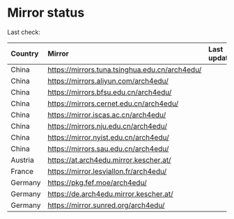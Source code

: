 <script src="./time.js"></script>
# Mirror status
Last check: <script type="text/javascript">localize(1742608135.3285224);</script>

|Country|Mirror|Last update|
|:------|:-----|:----------|
|China|https://mirrors.tuna.tsinghua.edu.cn/arch4edu/|<script type="text/javascript">localize(1742582526);</script>|
|China|https://mirrors.aliyun.com/arch4edu/|<script type="text/javascript">localize(1742582526);</script>|
|China|https://mirrors.bfsu.edu.cn/arch4edu/|<script type="text/javascript">localize(1742539446);</script>|
|China|https://mirrors.cernet.edu.cn/arch4edu/|<script type="text/javascript">localize(1742582526);</script>|
|China|https://mirror.iscas.ac.cn/arch4edu/|<script type="text/javascript">localize(1742582526);</script>|
|China|https://mirrors.nju.edu.cn/arch4edu/|<script type="text/javascript">localize(1742539446);</script>|
|China|https://mirror.nyist.edu.cn/arch4edu/|<script type="text/javascript">localize(1742539446);</script>|
|China|https://mirrors.sau.edu.cn/arch4edu/|<script type="text/javascript">localize(1731653531);</script>|
|Austria|https://at.arch4edu.mirror.kescher.at/|<script type="text/javascript">localize(1742582526);</script>|
|France|https://mirror.lesviallon.fr/arch4edu/|<script type="text/javascript">localize(1742582526);</script>|
|Germany|https://pkg.fef.moe/arch4edu/|<script type="text/javascript">localize(1742582526);</script>|
|Germany|https://de.arch4edu.mirror.kescher.at/|<script type="text/javascript">localize(1742582526);</script>|
|Germany|https://mirror.sunred.org/arch4edu/|<script type="text/javascript">localize(1742582526);</script>|

<script src="./tablefilter/tablefilter.js"></script>
<script src="./table.js"></script>